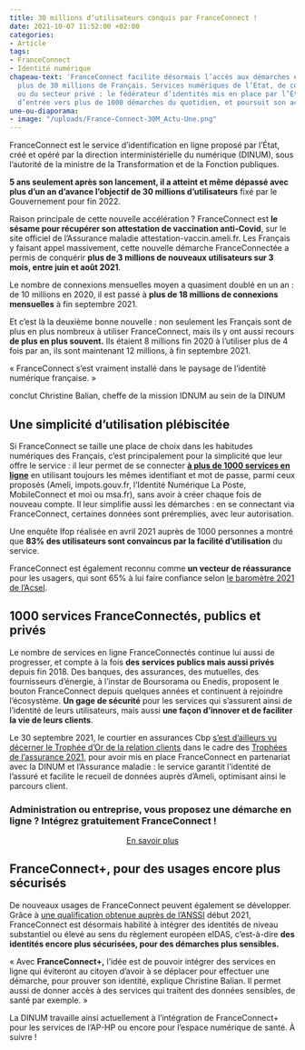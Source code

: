 ```yaml
---
title: 30 millions d’utilisateurs conquis par FranceConnect !
date: 2021-10-07 11:52:00 +02:00
categories:
- Article
tags:
- FranceConnect
- Identité numérique
chapeau-text: 'FranceConnect facilite désormais l’accès aux démarches en ligne de
  plus de 30 millions de Français. Services numériques de l’État, de collectivités
  ou du secteur privé : le fédérateur d’identités mis en place par l’État est la clé
  d’entrée vers plus de 1000 démarches du quotidien, et poursuit son accélération.'
une-ou-diaporama:
- image: "/uploads/France-Connect-30M_Actu-Une.png"
---
```


FranceConnect est le service d’identification en ligne proposé par l’État, créé et opéré par la direction interministérielle du numérique (DINUM), sous l’autorité de la ministre de la Transformation et de la Fonction publiques.

**5 ans seulement après son lancement, il a atteint et même dépassé avec plus d’un an d’avance l’objectif de 30 millions d’utilisateurs** fixé par le Gouvernement pour fin 2022.

Raison principale de cette nouvelle accélération ? FranceConnect est **le sésame pour récupérer son attestation de vaccination anti-Covid**, sur le site officiel de l’Assurance maladie attestation-vaccin.ameli.fr. Les Français y faisant appel massivement, cette nouvelle démarche FranceConnectée a permis de conquérir **plus de 3 millions de nouveaux utilisateurs sur 3 mois, entre juin et août 2021**.

Le nombre de connexions mensuelles moyen a quasiment doublé en un an : de 10 millions en 2020, il est passé à **plus de 18 millions de connexions mensuelles** à fin septembre 2021.

Et c’est là la deuxième bonne nouvelle : non seulement les Français sont de plus en plus nombreux à utiliser FranceConnect, mais ils y ont aussi recours **de plus en plus souvent.** Ils étaient 8 millions fin 2020 à l’utiliser plus de 4 fois par an, ils sont maintenant 12 millions, à fin septembre 2021.

<div class="citation"><p>« FranceConnect s’est vraiment installé dans le paysage de l’identité numérique française. »</p></div>
<div class="auteur-citation">conclut Christine Balian, cheffe de la mission IDNUM au sein de la DINUM</div>

## Une simplicité d’utilisation plébiscitée

Si FranceConnect se taille une place de choix dans les habitudes numériques des Français, c’est principalement pour la simplicité que leur offre le service : il leur permet de se connecter **[à plus de 1000 services en ligne](https://franceconnect.gouv.fr/nos-services "à plus de 1000 services en ligne - Lien externe")** en utilisant toujours les mêmes identifiant et mot de passe, parmi ceux proposés (Ameli, impots.gouv.fr, l’Identité Numérique La Poste, MobileConnect et moi ou msa.fr), sans avoir à créer chaque fois de nouveau compte. Il leur simplifie aussi les démarches : en se connectant via FranceConnect, certaines données sont préremplies, avec leur autorisation.

Une enquête Ifop réalisée en avril 2021 auprès de 1000 personnes a montré que **83% des utilisateurs sont convaincus par la facilité d’utilisation** du service.

FranceConnect est également reconnu comme **un vecteur de réassurance** pour les usagers, qui sont 65% à lui faire confiance selon [le baromètre 2021 de l’Acsel](https://www.acsel.eu/barometre-de-la-confiance-des-francais-dans-le-numerique-crise-sanitaire-quel-impact-sur-la-confiance-numerique-les-resultats/ "le baromètre 2021 de l’Acsel - Lien externe").

## 1000 services FranceConnectés, publics et privés

Le nombre de services en ligne FranceConnectés continue lui aussi de progresser, et compte à la fois **des services publics mais aussi privés** depuis fin 2018. Des banques, des assurances, des mutuelles, des fournisseurs d’énergie, à l’instar de Boursorama ou Enedis, proposent le bouton FranceConnect depuis quelques années et continuent à rejoindre l’écosystème. **Un gage de sécurité** pour les services qui s’assurent ainsi de l’identité de leurs utilisateurs, mais aussi **une façon d’innover et de faciliter la vie de leurs clients**.

Le 30 septembre 2021, le courtier en assurances Cbp [s’est d’ailleurs vu décerner le Trophée d’Or de la relation clients](https://www.cbp.fr/blog/actualites/cbp-laureat-des-trophees-de-lassurance-2021/ "s’est d’ailleurs vu décerner le Trophée d’Or de la relation clients - Lien externe") dans le cadre des [Trophées de l’assurance 2021](https://lestropheesassurance.com "Trophées de l’assurance 2021 - Lien externe"), pour avoir mis en place FranceConnect en partenariat avec la DINUM et l’Assurance maladie : le service garantit l’identité de l’assuré et facilite le recueil de données auprès d’Ameli, optimisant ainsi le parcours client.

<div class="encadre noir"><h3 class="h4">Administration ou entreprise, vous proposez une démarche en ligne ? Intégrez gratuitement FranceConnect !</h3><div align="center"><a href="https://franceconnect.gouv.fr/partenaires" class="button" alt="En savoir plus - Lien externe">En savoir plus</a></p></div>

## FranceConnect+, pour des usages encore plus sécurisés

De nouveaux usages de FranceConnect peuvent également se développer. Grâce à [une qualification obtenue auprès de l’ANSSI](https://www.ssi.gouv.fr/uploads/liste-produits-et-services-qualifies.pdf "une qualification obtenue auprès de l’ANSSI - Lien externe") début 2021, FranceConnect est désormais habilité à intégrer des identités de niveau substantiel ou élevé au sens du règlement européen eIDAS, c’est-à-dire **des identités encore plus sécurisées, pour des démarches plus sensibles.**

« Avec **FranceConnect+,** l’idée est de pouvoir intégrer des services en ligne qui éviteront au citoyen d’avoir à se déplacer pour effectuer une démarche, pour prouver son identité, explique Christine Balian. Il permet aussi de donner accès à des services qui traitent des données sensibles, de santé par exemple. »

La DINUM travaille ainsi actuellement à l’intégration de FranceConnect+ pour les services de l’AP-HP ou encore pour l’espace numérique de santé. À suivre !